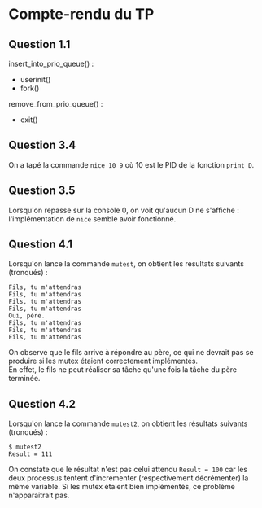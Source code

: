 # Compte-rendu du TP

## Question 1.1

insert_into_prio_queue() :
 - userinit()
 - fork()

remove_from_prio_queue() :
 - exit()


## Question 3.4

On a tapé la commande `nice 10 9` où 10 est le PID de la fonction `print D`.

## Question 3.5

Lorsqu'on repasse sur la console 0, on voit qu'aucun D ne s'affiche : l'implémentation de `nice` semble avoir fonctionné.

## Question 4.1

Lorsqu'on lance la commande `mutest`, on obtient les résultats suivants (tronqués) :

```
Fils, tu m'attendras
Fils, tu m'attendras
Fils, tu m'attendras
Fils, tu m'attendras
Oui, père.
Fils, tu m'attendras
Fils, tu m'attendras
Fils, tu m'attendras
```

On observe que le fils arrive à répondre au père, ce qui ne devrait pas se produire si les mutex étaient correctement implémentés. \
En effet, le fils ne peut réaliser sa tâche qu'une fois la tâche du père terminée.

## Question 4.2

Lorsqu'on lance la commande `mutest2`, on obtient les résultats suivants (tronqués) :

```
$ mutest2
Result = 111
```
On constate que le résultat n'est pas celui attendu `Result = 100` car les deux processus tentent d'incrémenter (respectivement décrémenter) la même variable. Si les mutex étaient bien implémentés, ce problème n'apparaîtrait pas.
